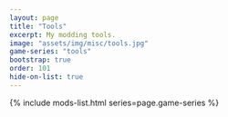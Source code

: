 ```yaml
---
layout: page
title: "Tools"
excerpt: My modding tools.
image: "assets/img/misc/tools.jpg"
game-series: "tools"
bootstrap: true
order: 101
hide-on-list: true
---
```


{% include mods-list.html series=page.game-series %}